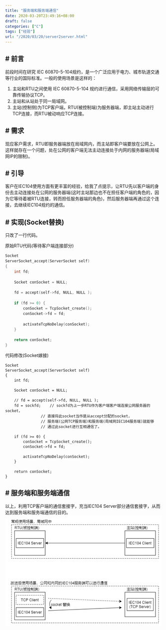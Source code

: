 ```yaml
---
title: "服务端和服务端通信"
date: 2020-03-20T23:49:16+08:00
draft: false
categories: ["C"]
tags: ["经验"]
url: "/2020/03/20/server2server.html"
---
```


## # 前言

前段时间在研究 IEC 60870-5-104规约，是一个广泛应用于电力、城市轨道交通等行业的国际标准。一般的使用场景是这样的：

1. 主站和RTU之间使用 IEC 60870-5-104 规约进行通信，采用网络传输层的可靠传输协议TCP。
2. 主站和从站处于同一局域网。
3. 主站(控制侧)为TCP客户端，RTU(被控制端)为服务器端，即主站主动进行TCP连接，而RTU被动响应TCP连接。

## # 需求

现应客户需求，RTU即服务器端放在局域网内，而主站即客户端要放在公网上。这样就存在一个问题，处在公网的客户端无法主动连接处于内网的服务器端(局域网IP的限制)。

## # 引导

客户在IEC104使用方面有更丰富的经验，给我了点提示，让RTU先以客户端的身份去主动连接处在公网的服务器端(这时主站那边也不在担任客户端的角色的，因为它等待着被RTU连接，转而担任服务器端的角色)，然后服务器端再通过这个连接，去继续IEC104规约的通信。

## # 实现(Socket替换)

只改了一行代码。

原始RTU代码(等待客户端连接部分)

```c
Socket
ServerSocket_accept(ServerSocket self)
{
    int fd;

    Socket conSocket = NULL;

    fd = accept(self->fd, NULL, NULL );

    if (fd >= 0) {
        conSocket = TcpSocket_create();
        conSocket->fd = fd;

        activateTcpNoDelay(conSocket);
    }

    return conSocket;
}
```

代码修改(Socket嫁接)

```
Socket
ServerSocket_accept(ServerSocket self)
{
    int fd;

    Socket conSocket = NULL;

    // fd = accept(self->fd, NULL, NULL );
    fd = sockfd;	// sockfd为上一步RTU作为客户端客户端连接公网服务器的socket，
    			// 直接将此socket当作是从accept分配的socket，
    			// 服务端(公网TCP服务端)和服务端(局域网IEC104服务端)就能够
    			// 通过此socket进行互相通信了。

    if (fd >= 0) {
        conSocket = TcpSocket_create();
        conSocket->fd = fd;

        activateTcpNoDelay(conSocket);
    }

    return conSocket;
}
```

## # 服务端和服务端通信

以上，利用TCP客户端的通信套接字，充当IEC104 Server部分通信套接字，从而达到服务端和服务端通信的目的。
![](/images/服务端和服务端通信.png)